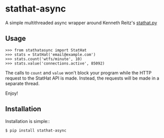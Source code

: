 # stathat-async

A simple multithreaded async wrapper around Kenneth Reitz's
[stathat.py](https://github.com/kennethreitz/stathat.py)

## Usage

    >>> from stathatasync import StatHat
    >>> stats = StatHat('email@example.com')
    >>> stats.count('wtfs/minute', 10)
    >>> stats.value('connections.active', 85092)

The calls to `count` and `value` won't block your program while the HTTP
request to the StatHat API is made. Instead, the requests will be made in a
separate thread.

Enjoy!

## Installation

Installation is simple::

    $ pip install stathat-async
